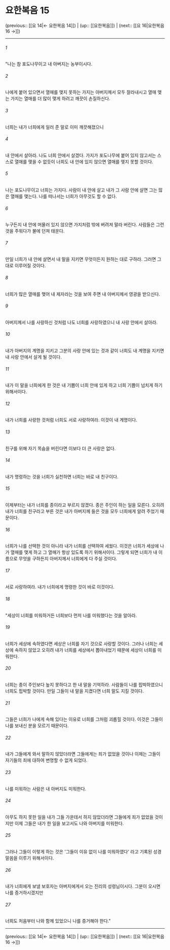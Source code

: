 # 요한복음 15

(previous:: [[요 14|← 요한복음 14]]) | (up:: [[요한복음]]) | (next:: [[요 16|요한복음 16 →]])

***




###### 1 

"나는 참 포도나무이고 내 아버지는 농부이시다. 



###### 2 

나에게 붙어 있으면서 열매를 맺지 못하는 가지는 아버지께서 모두 잘라내시고 열매 맺는 가지는 열매를 더 많이 맺게 하려고 깨끗이 손질하신다. 



###### 3 

너희는 내가 너희에게 일러 준 말로 이미 깨끗해졌으니 



###### 4 

내 안에서 살아라. 나도 너희 안에서 살겠다. 가지가 포도나무에 붙어 있지 않고서는 스스로 열매를 맺을 수 없듯이 너희도 내 안에 있지 않으면 열매를 맺지 못할 것이다. 



###### 5 

나는 포도나무이고 너희는 가지다. 사람이 내 안에 살고 내가 그 사람 안에 살면 그는 많은 열매를 맺는다. 나를 떠나서는 너희가 아무것도 할 수 없다. 



###### 6 

누구든지 내 안에 머물러 있지 않으면 가지처럼 밖에 버려져 말라 버린다. 사람들은 그런 것을 주워다가 불에 던져 태운다. 



###### 7 

만일 너희가 내 안에 살면서 내 말을 지키면 무엇이든지 원하는 대로 구하라. 그러면 그대로 이루어질 것이다. 



###### 8 

너희가 많은 열매를 맺어 내 제자라는 것을 보여 주면 내 아버지께서 영광을 받으신다. 



###### 9 

아버지께서 나를 사랑하신 것처럼 나도 너희를 사랑하였으니 내 사랑 안에서 살아라. 



###### 10 

내가 아버지의 계명을 지키고 그분의 사랑 안에 있는 것과 같이 너희도 내 계명을 지키면 내 사랑 안에서 살게 될 것이다. 



###### 11 

내가 이 말을 너희에게 한 것은 내 기쁨이 너희 안에 있게 하고 너희 기쁨이 넘치게 하기 위해서이다. 



###### 12 

내가 너희를 사랑한 것처럼 너희도 서로 사랑하여라. 이것이 내 계명이다. 



###### 13 

친구를 위해 자기 목숨을 버린다면 이보다 더 큰 사랑은 없다. 



###### 14 

내가 명령하는 것을 너희가 실천하면 너희는 바로 내 친구이다. 



###### 15 

이제부터는 내가 너희를 종이라고 부르지 않겠다. 종은 주인이 하는 일을 모른다. 오히려 내가 너희를 친구라고 부른 것은 내가 아버지께 들은 것을 모두 너희에게 알려 주었기 때문이다. 



###### 16 

너희가 나를 선택한 것이 아니라 내가 너희를 선택하여 세웠다. 이것은 너희가 세상에 나가 열매를 맺게 하고 그 열매가 항상 있도록 하기 위해서이다. 그렇게 되면 너희가 내 이름으로 무엇을 구하든지 아버지께서 너희에게 다 주실 것이다. 



###### 17 

서로 사랑하여라. 내가 너희에게 명령한 것이 바로 이것이다. 



###### 18 

"세상이 너희를 미워하거든 너희보다 먼저 나를 미워했다는 것을 알아라. 



###### 19 

너희가 세상에 속하였다면 세상은 너희를 자기 것으로 사랑할 것이다. 그러나 너희는 세상에 속하지 않았고 오히려 내가 너희를 세상에서 뽑아내었기 때문에 세상이 너희를 미워한다. 



###### 20 

너희는 종이 주인보다 높지 못하다고 한 내 말을 기억하라. 사람들이 나를 핍박하였으니 너희도 핍박할 것이다. 만일 그들이 내 말을 지켰다면 너희 말도 지킬 것이다. 



###### 21 

그들은 너희가 나에게 속해 있다는 이유로 너희를 그처럼 괴롭힐 것이다. 이것은 그들이 나를 보내신 분을 모르기 때문이다. 



###### 22 

내가 그들에게 와서 말하지 않았더라면 그들에게는 죄가 없었을 것이나 이제는 그들이 자기들의 죄에 대하여 변명할 수 없게 되었다. 



###### 23 

나를 미워하는 사람은 내 아버지도 미워한다. 



###### 24 

아무도 하지 못한 일을 내가 그들 가운데서 하지 않았더라면 그들에게 죄가 없었을 것이지만 이제 그들은 내가 한 일을 보고서도 나와 아버지를 미워한다. 



###### 25 

그러나 그들이 이렇게 하는 것은 '그들이 이유 없이 나를 미워하였다' 라고 기록된 성경 말씀을 이루기 위해서이다. 



###### 26 

내가 너희에게 보낼 보호자는 아버지에게서 오는 진리의 성령님이시다. 그분이 오시면 나를 증거하시겠지만 



###### 27 

너희도 처음부터 나와 함께 있었으니 나를 증거해야 한다."

***

(previous:: [[요 14|← 요한복음 14]]) | (up:: [[요한복음]]) | (next:: [[요 16|요한복음 16 →]])

